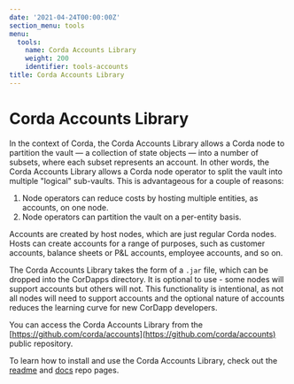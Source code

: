 ```yaml
---
date: '2021-04-24T00:00:00Z'
section_menu: tools
menu:
  tools:
    name: Corda Accounts Library
    weight: 200
    identifier: tools-accounts
title: Corda Accounts Library
---
```


# Corda Accounts Library

In the context of Corda, the Corda Accounts Library allows a Corda node to partition the vault — a collection of state objects — into a number of subsets, where each subset represents an account. In other words, the Corda Accounts Library allows a Corda node operator to split the vault into multiple "logical" sub-vaults. This is advantageous for a couple of reasons:

1. Node operators can reduce costs by hosting multiple entities, as accounts, on one node.
2. Node operators can partition the vault on a per-entity basis.

Accounts are created by host nodes, which are just regular Corda nodes. Hosts can create accounts for a range of purposes, such as customer accounts, balance sheets or P&L accounts, employee accounts, and so on.

The Corda Accounts Library takes the form of a `.jar` file, which can be dropped into the CorDapps directory. It is optional to use - some nodes will support accounts but others will not. This functionality is intentional, as not all nodes will need to support accounts and the optional nature of accounts reduces the learning curve for new CorDapp developers.

You can access the Corda Accounts Library from the [https://github.com/corda/accounts](https://github.com/corda/accounts) public repository.

To learn how to install and use the Corda Accounts Library, check out the [readme](https://github.com/corda/accounts/blob/master/README.md) and [docs](https://github.com/corda/accounts/blob/master/docs.md) repo pages.

